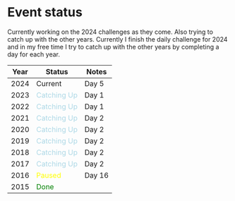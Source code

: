 # Event status

Currently working on the 2024 challenges as they come. Also trying to catch up with the other years. Currently I finish the daily challenge for 2024 and in my free time I try to catch up with the other years by completing a day for each year.

| Year | Status                                             | Notes  |
|------|----------------------------------------------------|--------|
| 2024 | Current                                            | Day 5  |
| 2023 | <span style="color: lightblue;">Catching Up</span> | Day 1  |
| 2022 | <span style="color: lightblue;">Catching Up</span> | Day 1  |
| 2021 | <span style="color: lightblue;">Catching Up</span> | Day 2  |
| 2020 | <span style="color: lightblue;">Catching Up</span> | Day 2  |
| 2019 | <span style="color: lightblue;">Catching Up</span> | Day 2  |
| 2018 | <span style="color: lightblue;">Catching Up</span> | Day 2  |
| 2017 | <span style="color: lightblue;">Catching Up</span> | Day 2  |
| 2016 | <span style="color: yellow">Paused</span>          | Day 16 |
| 2015 | <span style="color: green">Done</span>             |        |

